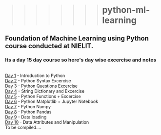 
> > >>>>>>#  python-ml-learning

## Foundation of Machine Learning using Python course conducted at NIELIT.
### Its a day 15 day course so here's day wise excercise and notes

<br>[Day 1](https://github.com/satyarth8/python-ml-learning/tree/master/Day%201) - Introduction to Python
<br>[Day 2](https://github.com/satyarth8/python-ml-learning/tree/master/Day%202) - Python Syntax Excercise
<br>[Day 3](https://github.com/satyarth8/python-ml-learning/tree/master/Day%203) - Python Questions Excercise
<br>[Day 4](https://github.com/satyarth8/python-ml-learning/tree/master/Day%204) - String Dictionary and Excercise
<br>[Day 5](https://github.com/satyarth8/python-ml-learning/tree/master/Day%205) - Python Functions + Excercise
<br>[Day 6](https://github.com/satyarth8/python-ml-learning/tree/master/Day%206) - Python Matplotlib + Jupyter Notebook
<br>[Day 7](https://github.com/satyarth8/python-ml-learning/tree/master/Day%207) - Python Numpy 
<br>[Day 8](https://github.com/satyarth8/python-ml-learning/tree/master/Day%208) - Python Pandas 
<br>[Day 9](https://github.com/satyarth8/python-ml-learning/tree/master/Day%209) - Data loading 
<br>[Day 10](https://github.com/satyarth8/python-ml-learning/tree/master/Day%2010) - Data Attributes and Manipulation
<br> To be compiled....


